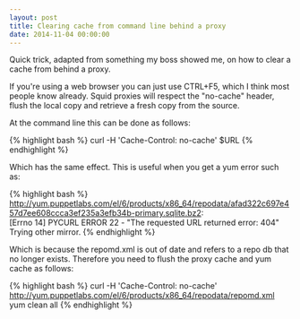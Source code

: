 ```yaml
---
layout: post
title: Clearing cache from command line behind a proxy
date: 2014-11-04 00:00:00
---
```


Quick trick, adapted from something my boss showed me, on how to clear a cache from behind a proxy.

If you're using a web browser you can just use CTRL+F5, which I think most people know already. Squid proxies will respect the "no-cache" header, flush the local copy and retrieve a fresh copy from the source.

At the command line this can be done as follows:

{% highlight bash %}
curl -H 'Cache-Control: no-cache' $URL
{% endhighlight %}

Which has the same effect. This is useful when you get a yum error such as:

{% highlight bash %}
http://yum.puppetlabs.com/el/6/products/x86_64/repodata/afad322c697e457d7ee608ccca3ef235a3efb34b-primary.sqlite.bz2: \
[Errno 14] PYCURL ERROR 22 - "The requested URL returned error: 404"
Trying other mirror.
{% endhighlight %}

Which is because the repomd.xml is out of date and refers to a repo db that no longer exists. Therefore you need to flush the proxy cache and yum cache as follows:

{% highlight bash %}
curl -H 'Cache-Control: no-cache' http://yum.puppetlabs.com/el/6/products/x86_64/repodata/repomd.xml
yum clean all
{% endhighlight %}
